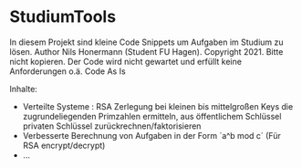 # StudiumTools

In diesem Projekt sind kleine Code Snippets um Aufgaben im Studium zu lösen. Author Nils Honermann (Student FU Hagen). Copyright 2021. 
Bitte nicht kopieren. Der Code wird nicht gewartet und erfüllt keine Anforderungen o.ä. Code As Is 

Inhalte:
- Verteilte Systeme : RSA Zerlegung bei kleinen bis mittelgroßen Keys die zugrundeliegenden Primzahlen ermitteln, aus öffentlichem Schlüssel privaten Schlüssel zurückrechnen/faktorisieren
- Verbesserte Berechnung von Aufgaben in der Form ´a^b mod c´ (Für RSA encrypt/decrypt)
- ...

